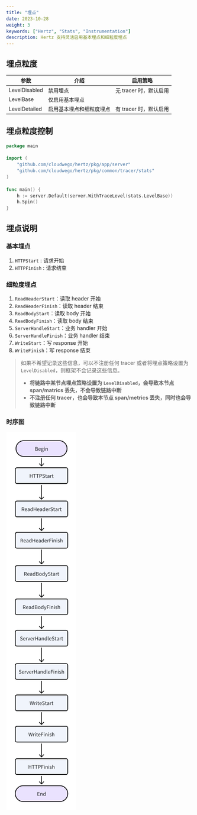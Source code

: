 ```yaml
---
title: "埋点"
date: 2023-10-28
weight: 3
keywords: ["Hertz", "Stats", "Instrumentation"]
description: Hertz 支持灵活启用基本埋点和细粒度埋点
---
```


## 埋点粒度

| 参数          | 介绍                     | 启用策略               |
| ------------- | ------------------------ | ---------------------- |
| LevelDisabled | 禁用埋点                 | 无 tracer 时，默认启用 |
| LevelBase     | 仅启用基本埋点           |                        |
| LevelDetailed | 启用基本埋点和细粒度埋点 | 有 tracer 时，默认启用 |

## 埋点粒度控制

```go
package main

import (
    "github.com/cloudwego/hertz/pkg/app/server"
    "github.com/cloudwego/hertz/pkg/common/tracer/stats"
)

func main() {
    h := server.Default(server.WithTraceLevel(stats.LevelBase))
    h.Spin()
}
```

## 埋点说明

### 基本埋点

1. `HTTPStart` : 请求开始
2. `HTTPFinish` : 请求结束

### 细粒度埋点

1. `ReadHeaderStart`：读取 header 开始
2. `ReadHeaderFinish`：读取 header 结束
3. `ReadBodyStart`：读取 body 开始
4. `ReadBodyFinish`：读取 body 结束
5. `ServerHandleStart`：业务 handler 开始
6. `ServerHandleFinish`：业务 handler 结束
7. `WriteStart`：写 response 开始
8. `WriteFinish`：写 response 结束

> 如果不希望记录这些信息，可以不注册任何 tracer 或者将埋点策略设置为 `LevelDisabled`，则框架不会记录这些信息。
>
> - **将链路中某节点埋点策略设置为 `LevelDisabled`，会导致本节点 span/matrics 丢失，不会导致链路中断**
> - **不注册任何 tracer，也会导致本节点 span/metrics 丢失，同时也会导致链路中断**

### 时序图

![timeline](/img/docs/hertz_tracing_timeline.png)
